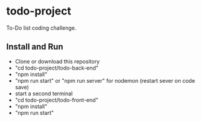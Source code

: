 # todo-project

To-Do list coding challenge.

## Install and Run

- Clone or download this repository
- "cd todo-project/todo-back-end"
- "npm install"
- "npm run start" or "npm run server" for nodemon (restart sever on code save)
- start a second terminal
- "cd todo-project/todo-front-end"
- "npm install"
- "npm run start"
